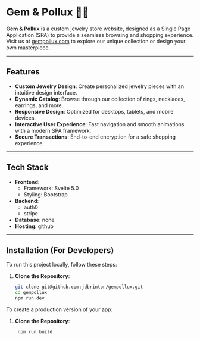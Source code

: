 # Gem & Pollux 💎✨

**Gem & Pollux** is a custom jewelry store website, designed as a Single Page Application (SPA) to provide a seamless browsing and shopping experience. Visit us at [gempollux.com](https://gempollux.com) to explore our unique collection or design your own masterpiece.

---

## Features

- **Custom Jewelry Design**: Create personalized jewelry pieces with an intuitive design interface.
- **Dynamic Catalog**: Browse through our collection of rings, necklaces, earrings, and more.
- **Responsive Design**: Optimized for desktops, tablets, and mobile devices.
- **Interactive User Experience**: Fast navigation and smooth animations with a modern SPA framework.
- **Secure Transactions**: End-to-end encryption for a safe shopping experience.

---

## Tech Stack

- **Frontend**: 
  - Framework: Svelte 5.0
  - Styling: Bootstrap
- **Backend**:
  - auth0
  - stripe
- **Database**: none
- **Hosting**: github

---

## Installation (For Developers)

To run this project locally, follow these steps:

1. **Clone the Repository**:
   ```bash
   git clone git@github.com:jdbrinton/gempollux.git
   cd gempollux
   npm run dev
   ```

To create a production version of your app:

1. **Clone the Repository**:
   ```bash
    npm run build
   ```

